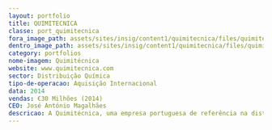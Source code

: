 ```yaml
---
layout: portfolio
title: QUIMITECNICA 
classe: port_quimitecnica
fora_image_path: assets/sites/insig/content1/quimitecnica/files/quimitecnica05c5.jpg
dentro_image_path: assets/sites/insig/content1/quimitecnica/files/quimitecnica05c5.png
category: portfolios
nome-imagem: Quimitécnica
website: www.quimitecnica.com
sector: Distribuição Química
tipo-de-operacao: Aquisição Internacional
data: 2014
vendas: €30 Milhões (2014)
CEO: José António Magalhães
descricao: A Quimitécnica, uma empresa portuguesa de referência na distribuição de produtos químicos, adquiriu a Cofarcas, uma empresa espanhola de distribuição química. Esta aquisição permitiu à Quimitécnica reforçar a presença na distribuição química no norte de Espanha e assim complementar as actividades que já detinha na Galiza, Andaluzia e Estremadura.
---
```


